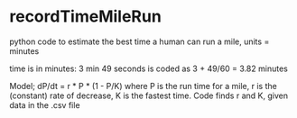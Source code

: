 # recordTimeMileRun
python code to estimate the best time a human can run a mile, units = minutes

time is in minutes: 3 min 49 seconds is coded as 3 + 49/60 = 3.82 minutes

Model;  dP/dt = r * P * (1 - P/K)  where P is the run time for a mile, r is the (constant) rate of decrease, K is the fastest time.  Code finds r and K, given data in the .csv file

